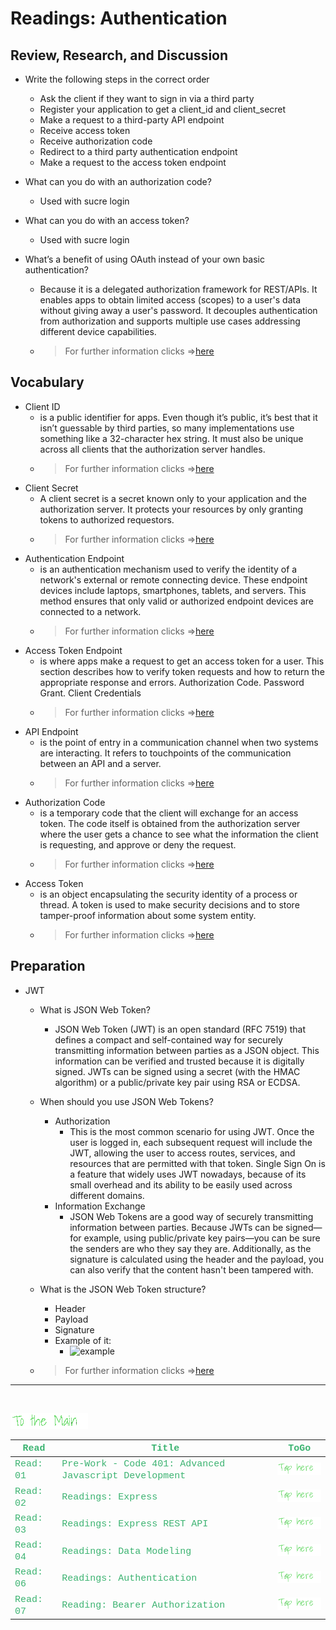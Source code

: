 # Readings: Authentication

## Review, Research, and Discussion

- Write the following steps in the correct order
  - Ask the client if they want to sign in via a third party
  - Register your application to get a client_id and client_secret
  - Make a request to a third-party API endpoint
  - Receive access token
  - Receive authorization code
  - Redirect to a third party authentication endpoint
  - Make a request to the access token endpoint

- What can you do with an authorization code?
  - Used with sucre login

- What can you do with an access token?
  - Used with sucre login

- What’s a benefit of using OAuth instead of your own basic authentication?
  - Because it is a delegated authorization framework for REST/APIs. It enables apps to obtain limited access (scopes) to a user's data without giving away a user's password. It decouples authentication from authorization and supports multiple use cases addressing different device capabilities.
  - > For further information clicks =>[here](https://www.oauth.com/oauth2-servers/access-tokens/#:~:text=Access%20tokens%20are%20the%20thing,in%20transit%20and%20in%20storage.)

## Vocabulary

- Client ID
  - is a public identifier for apps. Even though it’s public, it’s best that it isn’t guessable by third parties, so many implementations use something like a 32-character hex string. It must also be unique across all clients that the authorization server handles.
  - > For further information clicks =>[here](https://www.oauth.com/oauth2-servers/client-registration/client-id-secret/#:~:text=The%20client_id%20is%20a%20public,that%20the%20authorization%20server%20handles.)  
- Client Secret
  - A client secret is a secret known only to your application and the authorization server. It protects your resources by only granting tokens to authorized requestors.
  - > For further information clicks =>[here](https://en.wikipedia.org/wiki/Singleton_pattern#:~:text=In%20software%20engineering%2C%20the%20singleton,mathematical%20concept%20of%20a%20singleton.)
- Authentication Endpoint
  - is an authentication mechanism used to verify the identity of a network's external or remote connecting device. These endpoint devices include laptops, smartphones, tablets, and servers. This method ensures that only valid or authorized endpoint devices are connected to a network.
  - > For further information clicks =>[here](https://www.iotone.com/term/end-point-authentication/t219)
- Access Token Endpoint
  - is where apps make a request to get an access token for a user. This section describes how to verify token requests and how to return the appropriate response and errors. Authorization Code. Password Grant. Client Credentials
  - > For further information clicks =>[here](https://www.oauth.com/oauth2-servers/access-tokens/)
- API Endpoint
  - is the point of entry in a communication channel when two systems are interacting. It refers to touchpoints of the communication between an API and a server.
  - > For further information clicks =>[here](https://rapidapi.com/blog/api-glossary/endpoint/#:~:text=In%20simple%20terms%2C%20an%20API,an%20API%20and%20a%20server.&text=An%20API%20endpoint%20is%20basically,of%20a%20server%20or%20service.)
- Authorization Code
  - is a temporary code that the client will exchange for an access token. The code itself is obtained from the authorization server where the user gets a chance to see what the information the client is requesting, and approve or deny the request.
  - > For further information clicks =>[here](https://www.oauth.com/oauth2-servers/server-side-apps/authorization-code/#:~:text=The%20authorization%20code%20is%20a,approve%20or%20deny%20the%20request.)
- Access Token
  - is an object encapsulating the security identity of a process or thread. A token is used to make security decisions and to store tamper-proof information about some system entity.
  - > For further information clicks =>[here](https://en.wikipedia.org/wiki/Access_token#:~:text=An%20access%20token%20is%20an,information%20about%20some%20system%20entity.)

## Preparation

- JWT
  - What is JSON Web Token?
    - JSON Web Token (JWT) is an open standard (RFC 7519) that defines a compact and self-contained way for securely transmitting information between parties as a JSON object. This information can be verified and trusted because it is digitally signed. JWTs can be signed using a secret (with the HMAC algorithm) or a public/private key pair using RSA or ECDSA.
  - When should you use JSON Web Tokens?
    - Authorization
      - This is the most common scenario for using JWT. Once the user is logged in, each subsequent request will include the JWT, allowing the user to access routes, services, and resources that are permitted with that token. Single Sign On is a feature that widely uses JWT nowadays, because of its small overhead and its ability to be easily used across different domains.
    - Information Exchange
      - JSON Web Tokens are a good way of securely transmitting information between parties. Because JWTs can be signed—for example, using public/private key pairs—you can be sure the senders are who they say they are. Additionally, as the signature is calculated using the header and the payload, you can also verify that the content hasn't been tampered with.
  - What is the JSON Web Token structure?
    - Header
    - Payload
    - Signature
    - Example of it:
      - ![example](https://cdn.auth0.com/blog/legacy-app-auth/legacy-app-auth-5.png)

  - > For further information clicks =>[here](https://jwt.io/introduction/)


---
<br>

[<img src="assets/main.gif">](README)
<br>

| <span style="font-family:Courier New; font-size:15px;color:rgb(60, 179, 113)"> **Read** </span> |  <span style="font-family:Courier New; font-size:15px;color:rgb(60, 179, 113)"> **Title** </span>  |   <span style="font-family:Courier New; font-size:15px;color:rgb(60, 179, 113)"> **ToGo** </span>  |
| ----------- | ----------- | ----------- |
| <span style="font-family:Courier New; font-size:15px;color:rgb(60, 179, 113)"> Read: 01 </span>      | <span style="font-family:Courier New; font-size:15px;color:rgb(60, 179, 113)">Pre-Work - Code 401: Advanced Javascript Development</span>       |[<img src="assets/taphere.gif">](class-01)|
| <span style="font-family:Courier New; font-size:15px;color:rgb(60, 179, 113)"> Read: 02 </span>      | <span style="font-family:Courier New; font-size:15px;color:rgb(60, 179, 113)">Readings: Express</span>       |[<img src="assets/taphere.gif">](class-02)|
| <span style="font-family:Courier New; font-size:15px;color:rgb(60, 179, 113)"> Read: 03 </span>      | <span style="font-family:Courier New; font-size:15px;color:rgb(60, 179, 113)">Readings: Express REST API</span>       |[<img src="assets/taphere.gif">](class-03)|
| <span style="font-family:Courier New; font-size:15px;color:rgb(60, 179, 113)"> Read: 04 </span>      | <span style="font-family:Courier New; font-size:15px;color:rgb(60, 179, 113)">Readings: Data Modeling</span>       |[<img src="assets/taphere.gif">](class-04)|
| <span style="font-family:Courier New; font-size:15px;color:rgb(60, 179, 113)"> Read: 06 </span>      | <span style="font-family:Courier New; font-size:15px;color:rgb(60, 179, 113)">Readings: Authentication</span>       |[<img src="assets/taphere.gif">](class-06)|
| <span style="font-family:Courier New; font-size:15px;color:rgb(60, 179, 113)"> Read: 07 </span>      | <span style="font-family:Courier New; font-size:15px;color:rgb(60, 179, 113)">Reading: Bearer Authorization</span>       |[<img src="assets/taphere.gif">](class-07)|
